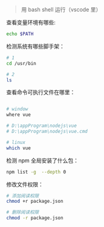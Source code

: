 > 用 bash shell 运行（vscode 里）

查看变量环境有哪些:

```bash
echo $PATH
```

检测系统有哪些脚手架：

```bash
# 1
cd /usr/bin

# 2
ls
```

查看命令可执行文件在哪里：

```bash

# window
where vue

# D:\appProgram\nodejs\vue
# D:\appProgram\nodejs\vue.cmd

# linux
which vue
```

检测 npm 全局安装了什么包：

```bash
npm list -g  --depth 0
```

修改文件权限：

```bash
# 添加阅读权限
chmod +r package.json

# 删除阅读权限
chmod -r package.json

```

